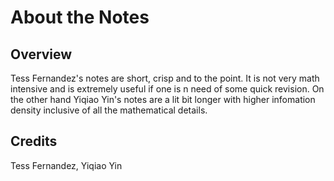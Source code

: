 # About the Notes
## Overview

Tess Fernandez's notes are short, crisp and to the point. It is not very math intensive and is extremely useful if one is n need of some quick revision. On the other hand Yiqiao Yin's notes are a lit bit longer with higher infomation density inclusive of all the mathematical details.

## Credits
Tess Fernandez, Yiqiao Yin
